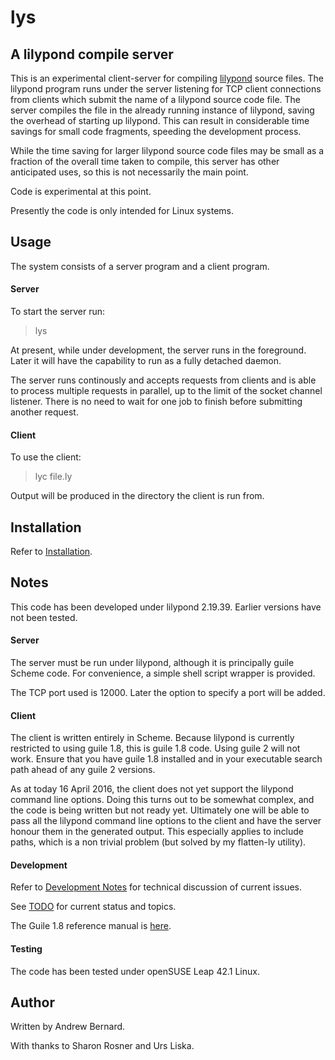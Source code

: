# lys
## A lilypond compile server

This is an experimental client-server for compiling
[lilypond](http://www.lilypond.org) source files. The lilypond program runs
under the server listening for TCP client connections from clients which
submit the name of a lilypond source code file. The server compiles the file
in the already running instance of lilypond, saving the overhead of starting
up lilypond. This can result in considerable time savings for small code
fragments, speeding the development process.

While the time saving for larger lilypond source code files may be small as a
fraction of the overall time taken to compile, this server has other
anticipated uses, so this is not necessarily the main point.

Code is experimental at this point.

Presently the code is only intended for Linux systems.


## Usage
The system consists of a server program and a client program.

#### Server

To start the server run:

> lys

At present, while under development, the server runs in the foreground. Later
it will have the capability to run as a fully detached daemon.

The server runs continously and accepts requests from clients and is able to
process multiple requests in parallel, up to the limit of the socket channel
listener. There is no need to wait for one job to finish before submitting
another request.

#### Client

To use the client:

> lyc file.ly

Output will be produced in the directory the client is run from.

## Installation
Refer to [Installation](Installation.md).

## Notes
This code has been developed under lilypond 2.19.39. Earlier versions have not
been tested.

#### Server
The server must be run under lilypond, although it is principally guile Scheme
code. For convenience, a simple shell script wrapper is provided.

The TCP port used is 12000. Later the option to specify a port will be added.

#### Client
The client is written entirely in Scheme. Because lilypond is currently
restricted to using guile 1.8, this is guile 1.8 code. Using guile 2 will not
work. Ensure that you have guile 1.8 installed and in your executable search
path ahead of any guile 2 versions.

As at today 16 April 2016, the client does not yet support the lilypond
command line options. Doing this turns out to be somewhat complex, and the
code is being written but not ready yet. Ultimately one will be able to pass
all the lilypond command line options to the client and have the server honour
them in the generated output. This especially applies to include paths, which
is a non trivial problem (but solved by my flatten-ly utility).

#### Development
Refer to [Development Notes](Development-Notes.md) for technical discussion of current issues.

See [TODO](TODO.md) for current status and topics.

The Guile 1.8 reference manual is
[here](https://www.gnu.org/software/guile/docs/docs-1.8/guile-ref/).

#### Testing
The code has been tested under openSUSE Leap 42.1 Linux.

## Author
Written by Andrew Bernard.

With thanks to Sharon Rosner and Urs Liska.



